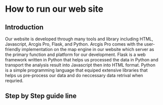 How to run our web site
=================
## Introduction
Our website is developed through many tools and library including HTML, Javascript, Arcgis Pro, Flask, and Python. Arcgis Pro comes with the user-friendly implementation on the map engine in our website which server as the primary function and platform for our development. Flask is a  web framework written in Python that helps us processed the data in Python and transport the analysis result into Javascript then into HTML format. Python is a simple programming language that equiped extensive libraries that helps us pre-process our data and do neccessary data retrival when requried.

## Step by Step guide line
